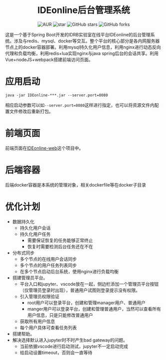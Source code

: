 <h1 style="text-align: center">IDEonline后台管理系统</h1>
<div style="text-align: center">

![AUR](https://img.shields.io/badge/license-Apache%20License%202.0-blue.svg)
![star](https://gitee.com/GCSZHN/IDRBonline/badge/star.svg?theme=white)
![GitHub stars](https://img.shields.io/github/stars/GCS-ZHN/IDRBonline.svg?style=social&label=Stars)
![GitHub forks](https://img.shields.io/github/forks/GCS-ZHN/IDRBonline.svg?style=social&label=Fork)

</div>
这是一个基于Spring Boot开发的IDRB实验室在线平台IDEonline的后台管理系统。涉及与redis、mysql、docker等交互。整个平台的核心部分是各内网服务器节点上的docker容器部署。利用mysql持久化用户信息，利用nginx进行动态反向代理和负载均衡，利用redis+lua实现nginx与java spring后台的会话共享。利用Vue+nodeJS+webpack搭建前端访问页面。

# 应用启动
`java -jar IDEonline-***.jar --server.port=8080`

相应启动参数可以如`--server.port=8080`这样进行指定，也可以将资源文件内配置文件修改后重新打包。

# 前端页面
前端页面在[IDEonline-web](https://github.com/GCS-ZHN/IDEonline-web)这个项目中。

# 后端容器
后端docker容器是本系统的管理对象，相关dockerfile等在docker子目录

# 优化计划
- 数据持久化
  - 持久化用户会话
  - 持久化用户任务
    - 需要保证恢复的任务能够正常终止
    - 恢复时需要检测后台任务还在不在
- 分布式同步
  - 多个节点的在线用户会话同步
  - 多个节点的用户任务列表同步
  - 在多个节点启动后台系统，使用nginx进行负载均衡
- 搭建管理员平台。
  - 平台入口和jupyter、vscode放在一起，侧边栏添加一个管理员平台按钮（仅管理员登录时出现），普通用户试图则登录提示没有权限。
  - 引入管理员权限验证
    - root用户可以登录平台，创建和管理manager用户、普通用户
    - manger用户可以登录平台，创建和管理普通用户，当然可以查看所有用户信息，只是只能修改普通用户
  - 获取所有用户信息
  - 每个用户具体可查看任务列表
- 搭建帮助。
- 解决选择默认进入jupyter时不时产生bad gateway的问题。
  - 当前依据vscode进行启动测试，jupyter不一定启动完成
  - 给启动设置timeout，否则会一直等待

